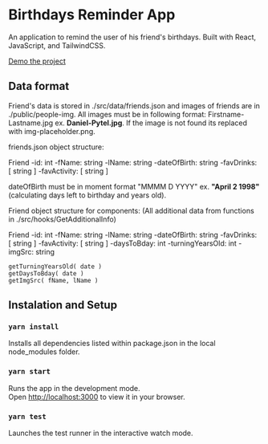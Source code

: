 # Birthdays Reminder App

An application to remind the user of his friend's birthdays. Built with React, JavaScript, and TailwindCSS.

[Demo the project](https://danielrpytel.github.io/birthday-reminders)

## Data format

Friend's data is stored in ./src/data/friends.json and images of friends are in ./public/people-img.
All images must be in following format: Firstname-Lastname.jpg ex. **Daniel-Pytel.jpg**. If the image is not found its replaced with img-placeholder.png.

friends.json object structure:

Friend
    -id: int
    -fName: string
    -lName: string
    -dateOfBirth: string
    -favDrinks: [ string ]
    -favActivity: [ string ]

dateOfBirth must be in moment format "MMMM D YYYY" ex. **"April 2 1998"** (calculating days left to birthday and years old).

Friend object structure for components:
(All additional data from functions in ./src/hooks/GetAdditionalInfo)

Friend
    -id: int
    -fName: string
    -lName: string
    -dateOfBirth: string
    -favDrinks: [ string ]
    -favActivity: [ string ]
    -daysToBday: int
    -turningYearsOld: int
    -imgSrc: string

    getTurningYearsOld( date )
    getDaysToBday( date )
    getImgSrc( fName, lName )

## Instalation and Setup

### `yarn install`

Installs all dependencies listed within package.json in the local node_modules folder.

### `yarn start`

Runs the app in the development mode.\
Open [http://localhost:3000](http://localhost:3000) to view it in your browser.

### `yarn test`

Launches the test runner in the interactive watch mode.

